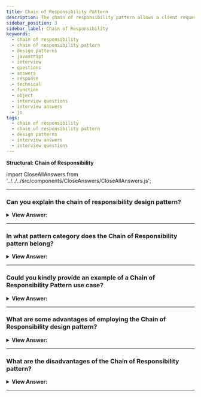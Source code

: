 ```yaml
---
title: Chain of Responsibility Pattern
description: The chain of responsibility pattern allows a client request to be received by multiple objects. JavaScript Frontend Phone Interview Question
sidebar_position: 3
sidebar_label: Chain of Responsibility
keywords:
  - chain of responsibility
  - chain of responsibility pattern
  - design patterns
  - javascript
  - interview
  - questions
  - answers
  - response
  - technical
  - function
  - object
  - interview questions
  - interview answers
  - js
tags:
  - chain of responsibility
  - chain of responsibility pattern
  - design patterns
  - interview answers
  - interview questions
---
```


<head>
  <title>Chain of Responsibility Pattern | HelloJavaScript.info</title>
</head>

**Structural: Chain of Responsibility**

import CloseAllAnswers from '../../../src/components/CloseAnswers/CloseAllAnswers.js';

<CloseAllAnswers />

---

### Can you explain the chain of responsibility design pattern?

<details className='answer'>
  <summary>
    <strong>View Answer:</strong>
  </summary>
  <div>
    <div>
      <strong>Interview Response:</strong> This behavioral JavaScript design pattern generates a series of receiver objects responding to a request. This approach encourages loose coupling, allowing us to avoid coupling the sender of a request to a receiver and allowing other receivers to handle the request.<br/><br/>
      The receiving objects is coupled together, and they'll be able to act on the request before passing it over to the following receiver object. It's also simple to add additional recipient objects to the chain.
<br/>
    </div>
    <div>
</div><br />
  <div><strong className="codeExample">Code Example:</strong> ES6 Implementation<br /><br />

<img src="/img/javascript-chain-of-responsibility.jpg" /><br /><br />

<img src="/img/chain_of_responsibility_atm.png
" /><br /><br />

**The objects participating in this pattern are:**

**Client** -- example code: _Request_

- initiates the request to a chain of handler objects

**Handler** -- example code: _Request.get() method_

- defines an interface for handling the requests
- implements the successor link (returning 'this')

<br/>

```js
class Request {
  constructor(amount) {
    this.amount = amount;
    console.log('Request Amount: ' + this.amount);
  }

  get(bill) {
    let count = Math.floor(this.amount / bill);
    this.amount -= count * bill;
    console.log('Dispense ' + count + ' $' + bill + ' bills');
    return this;
  }
}

function run() {
  let request = new Request(378); //Requesting amount
  request.get(100).get(50).get(20).get(10).get(5).get(1);
}

run();

/*
 
OUTPUT

Request Amount:378
Dispense 3 $100 bills
Dispense 1 $50 bills
Dispense 1 $20 bills
Dispense 0 $10 bills
Dispense 1 $5 bills
Dispense 3 $1 bills
 
*/
```

<strong className="codeExample">Code Example:</strong> ES5 Implementation<br /><br />

```js
let Request = function (amount) {
  this.amount = amount;
  console.log('Request Amount:' + this.amount);
};

Request.prototype = {
  get: function (bill) {
    let count = Math.floor(this.amount / bill);
    this.amount -= count * bill;
    console.log('Dispense ' + count + ' $' + bill + ' bills');
    return this;
  },
};

function run() {
  let request = new Request(378); //Requesting amount
  request.get(100).get(50).get(20).get(10).get(5).get(1);
}

run();

/*
 
OUTPUT

Request Amount:378
Dispense 3 $100 bills
Dispense 1 $50 bills
Dispense 1 $20 bills
Dispense 0 $10 bills
Dispense 1 $5 bills
Dispense 3 $1 bills
 
*/
```

</div>
 </div>

</details>

---

### In what pattern category does the Chain of Responsibility pattern belong?

<details>
  <summary>
    <strong>View Answer:</strong>
  </summary>
  <div>
    <div>
      <strong>Interview Response:</strong> The Chain of Responsibility pattern is a behavioral design pattern.
    </div>
  </div>
</details>

---

### Could you kindly provide an example of a Chain of Responsibility Pattern use case?

<details>
  <summary>
    <strong>View Answer:</strong>
  </summary>
  <div>
    <div>
      <strong>Interview Response:</strong> You can use it if your program handles various requests differently without knowing beforehand the sequence and type of requests. It allows you to chain several handlers, thus, allowing all of them a chance to process the request.<br/><br/>An illustration of the chain of responsibility pattern is in event bubbling in the DOM. The event propagates through the nested elements, one of which may choose to handle the event.
    </div>

<br />
  </div>
</details>

---

### What are some advantages of employing the Chain of Responsibility design pattern?

<details>
  <summary>
    <strong>View Answer:</strong>
  </summary>
  <div>
    <div>
      <strong>Interview Response:</strong> Benefits of the Chain of Responsibility Pattern
    </div>
    <br />
    <div></div>

- You have control over the sequence in which requests get handled.
- The principle of single responsibility. Classes that invoke operations get separated from classes that perform tasks.
- The principle of open/closed. New handlers can get added to the app without disrupting the old client code.

<br />
  </div>
</details>

---

### What are the disadvantages of the Chain of Responsibility pattern?

<details>
  <summary>
    <strong>View Answer:</strong>
  </summary>
  <div>
    <div>
      <strong>Interview Response:</strong> Drawbacks of the Chain of Responsibility Pattern.
    </div>
    <br />
    <div></div>

- Some requests may end up unhandled.

<br />
  </div>
</details>

---
